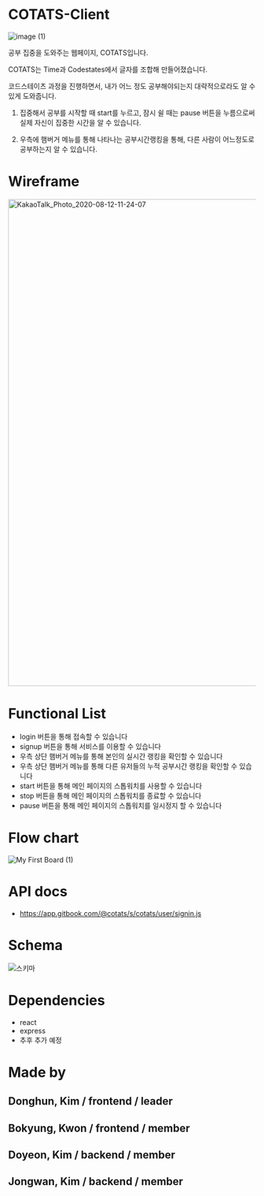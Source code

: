# COTATS-Client

![image (1)](https://user-images.githubusercontent.com/59818904/89968304-78e59500-dc8e-11ea-899a-3f554ffba16d.png)

공부 집중을 도와주는 웹페이지, COTATS입니다.

COTATS는 Time과 Codestates에서 글자를 조합해 만들어졌습니다.

코드스테이츠 과정을 진행하면서, 내가 어느 정도 공부해야되는지 대략적으로라도 알 수 있게 도와줍니다.

1. 집중해서 공부를 시작할 때 start를 누르고, 잠시 쉴 때는 pause 버튼을 누름으로써 
   실제 자신이 집중한 시간을 알 수 있습니다.

2. 우측에 햄버거 메뉴를 통해 나타나는 공부시간랭킹을 통해, 다른 사람이
   어느정도로 공부하는지 알 수 있습니다.

# Wireframe
<img width="988" alt="KakaoTalk_Photo_2020-08-12-11-24-07" src="https://user-images.githubusercontent.com/59818904/89968296-75520e00-dc8e-11ea-8b90-59a5632c9f2f.png">


# Functional List
- login 버튼을 통해 접속할 수 있습니다
- signup 버튼을 통해 서비스를 이용할 수 있습니다
- 우측 상단 햄버거 메뉴를 통해 본인의 실시간 랭킹을 확인할 수 있습니다
- 우측 상단 햄버거 메뉴를 통해 다른 유저들의 누적 공부시간 랭킹을 확인할 수 있습니다
- start 버튼을 통해 메인 페이지의 스톱워치를 사용할 수 있습니다
- stop 버튼을 통해 메인 페이지의 스톱워치를 종료할 수 있습니다
- pause 버튼을 통해 메인 페이지의 스톱워치를 일시정지 할 수 있습니다


# Flow chart
![My First Board (1)](https://user-images.githubusercontent.com/59818904/89965989-1a69e800-dc89-11ea-92ee-d5b907afdab0.jpg)


# API docs
- https://app.gitbook.com/@cotats/s/cotats/user/signin.js

# Schema
![스키마](https://user-images.githubusercontent.com/59818904/89965880-cd861180-dc88-11ea-9e68-5e7adf04cf83.png)


# Dependencies
- react
- express
- 추후 추가 예정


# Made by
 ## Donghun, Kim / frontend / leader
 ## Bokyung, Kwon / frontend / member
 ## Doyeon, Kim / backend / member
 ## Jongwan, Kim / backend / member
